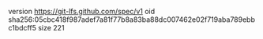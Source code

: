 version https://git-lfs.github.com/spec/v1
oid sha256:05cbc418f987adef7a81f77b8a83ba88dc007462e02f719aba789ebbc1bdcff5
size 221
